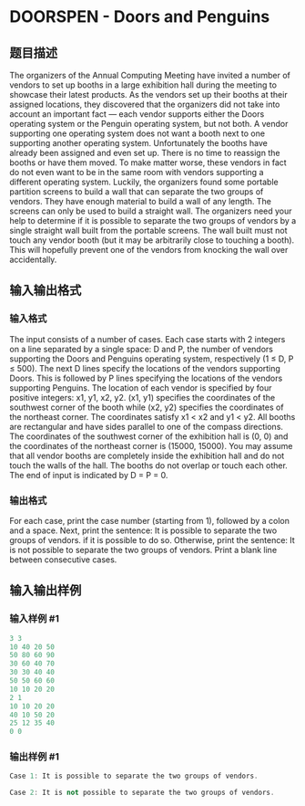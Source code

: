 # DOORSPEN - Doors and Penguins

## 题目描述

The organizers of the Annual Computing Meeting have invited a number of vendors to set up booths in a large exhibition hall during the meeting to showcase their latest products. As the vendors set up their booths at their assigned locations, they discovered that the organizers did not take into account an important fact — each vendor supports either the Doors operating system or the Penguin operating system, but not both. A vendor supporting one operating system does not want a booth next to one supporting another operating system. Unfortunately the booths have already been assigned and even set up. There is no time to reassign the booths or have them moved. To make matter worse, these vendors in fact do not even want to be in the same room with vendors supporting a different operating system. Luckily, the organizers found some portable partition screens to build a wall that can separate the two groups of vendors. They have enough material to build a wall of any length. The screens can only be used to build a straight wall. The organizers need your help to determine if it is possible to separate the two groups of vendors by a single straight wall built from the portable screens. The wall built must not touch any vendor booth (but it may be arbitrarily close to touching a booth). This will hopefully prevent one of the vendors from knocking the wall over accidentally.

## 输入输出格式

### 输入格式

The input consists of a number of cases. Each case starts with 2 integers on a line separated by a single space: D and P, the number of vendors supporting the Doors and Penguins operating system, respectively (1 ≤ D, P ≤ 500). The next D lines specify the locations of the vendors supporting Doors. This is followed by P lines specifying the locations of the vendors supporting Penguins. The location of each vendor is specified by four positive integers: x1, y1, x2, y2. (x1, y1) specifies the coordinates of the southwest corner of the booth while (x2, y2) specifies the coordinates of the northeast corner. The coordinates satisfy x1 < x2 and y1 < y2. All booths are rectangular and have sides parallel to one of the compass directions. The coordinates of the southwest corner of the exhibition hall is (0, 0) and the coordinates of the northeast corner is (15000, 15000). You may assume that all vendor booths are completely inside the exhibition hall and do not touch the walls of the hall. The booths do not overlap or touch each other. The end of input is indicated by D = P = 0.

### 输出格式

For each case, print the case number (starting from 1), followed by a colon and a space. Next, print the sentence: It is possible to separate the two groups of vendors. if it is possible to do so. Otherwise, print the sentence: It is not possible to separate the two groups of vendors. Print a blank line between consecutive cases.

## 输入输出样例

### 输入样例 #1

```cpp
3 3
10 40 20 50
50 80 60 90
30 60 40 70
30 30 40 40
50 50 60 60
10 10 20 20
2 1
10 10 20 20
40 10 50 20
25 12 35 40
0 0
```


### 输出样例 #1

```cpp
Case 1: It is possible to separate the two groups of vendors.

Case 2: It is not possible to separate the two groups of vendors.
```


